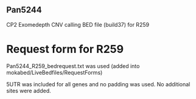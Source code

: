 ## Pan5244

CP2 Exomedepth CNV calling BED file (build37) for R259

# Request form for R259
Pan5244_R259_bedrequest.txt was used  (added into mokabed/LiveBedfiles/RequestForms)

5UTR was included for all genes and no padding was used. No additional sites were added. 


